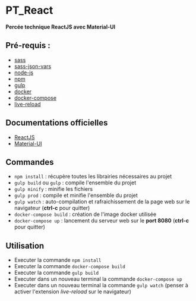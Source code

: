 # PT_React
**Percée technique ReactJS avec Material-UI**

## Pré-requis :
* [sass](http://sass-lang.com/install)
* [sass-json-vars](https://github.com/vigetlabs/sass-json-vars)
* [node-js](https://nodejs.org/en/)
* [npm](http://blog.npmjs.org/post/85484771375/how-to-install-npm)
* [gulp](https://github.com/gulpjs/gulp/blob/master/docs/getting-started.md)
* [docker](https://www.docker.com/products/overview)
* [docker-compose](https://docs.docker.com/compose/install/)
* [live-reload](https://chrome.google.com/webstore/detail/livereload/jnihajbhpnppcggbcgedagnkighmdlei?hl=fr)

## Documentations officielles
* [ReactJS](https://facebook.github.io/react/docs/getting-started.html)
* [Material-UI](http://www.material-ui.com#/)

## Commandes
* `npm install` : récupère toutes les librairies nécessaires au projet
* `gulp build` ou `gulp` : compile l'ensemble du projet
* `gulp minify` : minifie les fichiers
* `gulp prod` : compile et minifie l'ensemble du projet
* `gulp watch` : auto-compilation et rafraichissement de la page web sur le navigateur (**ctrl-c** pour quitter)
* `docker-compose build` : création de l'image docker utilisée
* `docker-compose up` : lancement du serveur web sur le **port 8080** (**ctrl-c** pour quitter)

## Utilisation
* Executer la commande `npm install`
* Executer la commande `docker-compose build`
* Executer la commande `gulp build`
* Executer dans un nouveau terminal la commande `docker-compose up`
* Executer dans un nouveau terminal la commande `gulp watch` (penser à activer l'extension *live-reload* sur le navigateur)
